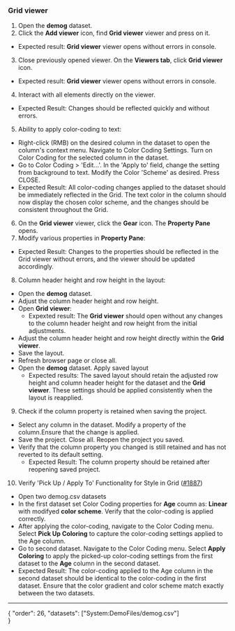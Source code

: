 ### Grid viewer

1. Open the **demog** dataset.
2. Click the **Add viewer** icon, find **Grid viewer** viewer and press on it. 
* Expected result: **Grid viewer** viewer opens without errors in console. 
3. Close previously opened viewer. On the **Viewers tab**, click **Grid viewer** icon. 
* Expected result: **Grid viewer** viewer opens without errors in console. 
4. Interact with all elements directly on the viewer.
* Expected Result: Changes should be reflected quickly and without errors. 
5. Ability to apply color-coding to text:
  * Right-click (RMB) on the desired column in the dataset to open the column's context menu. Navigate to Color Coding Settings. Turn on Color Coding for the selected column in the dataset.
  * Go to Color Coding > 'Edit...'. In the 'Apply to' field, change the setting from background to text. Modify the Color 'Scheme' as desired. Press CLOSE.
  * Expected Result: All color-coding changes applied to the dataset should be immediately reflected in the Grid. The text color in the column should now display the chosen color scheme, and the changes should be consistent throughout the Grid.
6. On the **Grid viewer** viewer, click the **Gear** icon. The **Property Pane** opens.
7. Modify various properties in **Property Pane**:
* Expected Result: Changes to the properties should be reflected in the Grid viewer without errors, and the viewer should be updated accordingly.

8. Column header height and row height in the layout:
* Open the **demog** dataset.
* Adjust the column header height and row height. 
* Open **Grid viewer**:
  * Expexted result: The **Grid viewer** should open without any changes to the column header height and row height from the initial adjustments.
* Adjust the column header height and row height directly within the **Grid viewer**. 
* Save the layout.
 * Refresh browser page or close all.
* Open the **demog** dataset. Apply saved layout
  * Expected results: The saved layout should retain the adjusted row height and column header height for the dataset and the **Grid viewer**. These settings should be applied consistently when the layout is reapplied.

9. Check if the column property is retained when saving the project.
  * Select any column in the dataset. Modify a property of the column.Ensure that the change is applied.
  * Save the project. Close all. Reopen the project you saved.
  * Verify that the column property you changed is still retained and has not reverted to its default setting.
    * Expected Result: The column property should be retained after reopening saved project.

10. Verify 'Pick Up / Apply To' Functionality for Style in Grid ([#1887](https://github.com/datagrok-ai/public/issues/1887))
* Open two demog.csv datasets
* In the first dataset set Color Coding properties for **Age** coumn as: **Linear** with modifyed **color scheme**. Verify that the color-coding is applied correctly.
* After applying the color-coding, navigate to the Color Coding menu. Select **Pick Up Coloring** to capture the color-coding settings applied to the Age column.
* Go to second dataset. Navigate to the Color Coding menu. Select **Apply Coloring** to apply the picked-up color-coding settings from the first dataset to the **Age** column in the second dataset. 
* Expected Result: The color-coding applied to the Age column in the second dataset should be identical to the color-coding in the first dataset. Ensure that the color gradient and color scheme match exactly between the two datasets.
---
{
  "order": 26,
  "datasets": ["System:DemoFiles/demog.csv"]  
}